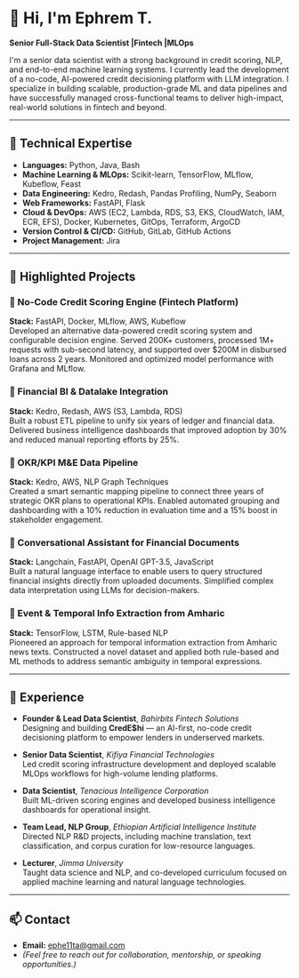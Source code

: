 # 👋 Hi, I'm Ephrem T.

**Senior Full-Stack Data Scientist |Fintech |MLOps**

I'm a senior data scientist with a strong background in credit scoring, NLP, and end-to-end machine learning systems. I currently lead the development of a no-code, AI-powered credit decisioning platform with LLM integration. I specialize in building scalable, production-grade ML and data pipelines and have successfully managed cross-functional teams to deliver high-impact, real-world solutions in fintech and beyond.

---

## 🔧 Technical Expertise

- **Languages:** Python, Java, Bash  
- **Machine Learning & MLOps:** Scikit-learn, TensorFlow, MLflow, Kubeflow, Feast  
- **Data Engineering:** Kedro, Redash, Pandas Profiling, NumPy, Seaborn  
- **Web Frameworks:** FastAPI, Flask  
- **Cloud & DevOps:** AWS (EC2, Lambda, RDS, S3, EKS, CloudWatch, IAM, ECR, EFS), Docker, Kubernetes, GitOps, Terraform, ArgoCD  
- **Version Control & CI/CD:** GitHub, GitLab, GitHub Actions  
- **Project Management:** Jira  

---

## 🚀 Highlighted Projects

### 🔹 No-Code Credit Scoring Engine (Fintech Platform)
**Stack:** FastAPI, Docker, MLflow, AWS, Kubeflow  
Developed an alternative data-powered credit scoring system and configurable decision engine. Served 200K+ customers, processed 1M+ requests with sub-second latency, and supported over $200M in disbursed loans across 2 years. Monitored and optimized model performance with Grafana and MLflow.

### 🔹 Financial BI & Datalake Integration
**Stack:** Kedro, Redash, AWS (S3, Lambda, RDS)  
Built a robust ETL pipeline to unify six years of ledger and financial data. Delivered business intelligence dashboards that improved adoption by 30% and reduced manual reporting efforts by 25%.

### 🔹 OKR/KPI M&E Data Pipeline
**Stack:** Kedro, AWS, NLP Graph Techniques  
Created a smart semantic mapping pipeline to connect three years of strategic OKR plans to operational KPIs. Enabled automated grouping and dashboarding with a 10% reduction in evaluation time and a 15% boost in stakeholder engagement.

### 🔹 Conversational Assistant for Financial Documents
**Stack:** Langchain, FastAPI, OpenAI GPT-3.5, JavaScript  
Built a natural language interface to enable users to query structured financial insights directly from uploaded documents. Simplified complex data interpretation using LLMs for decision-makers.

### 🔹 Event & Temporal Info Extraction from Amharic
**Stack:** TensorFlow, LSTM, Rule-based NLP  
Pioneered an approach for temporal information extraction from Amharic news texts. Constructed a novel dataset and applied both rule-based and ML methods to address semantic ambiguity in temporal expressions.

---

## 👔 Experience

- **Founder & Lead Data Scientist**, *Bahirbits Fintech Solutions*  
  Designing and building **CredE$hi** — an AI-first, no-code credit decisioning platform to empower lenders in underserved markets.

- **Senior Data Scientist**, *Kifiya Financial Technologies*  
  Led credit scoring infrastructure development and deployed scalable MLOps workflows for high-volume lending platforms.

- **Data Scientist**, *Tenacious Intelligence Corporation*  
  Built ML-driven scoring engines and developed business intelligence dashboards for operational insight.

- **Team Lead, NLP Group**, *Ethiopian Artificial Intelligence Institute*  
  Directed NLP R&D projects, including machine translation, text classification, and corpus curation for low-resource languages.

- **Lecturer**, *Jimma University*  
  Taught data science and NLP, and co-developed curriculum focused on applied machine learning and natural language technologies.

---

## 📫 Contact

- **Email:** [ephe11ta@gmail.com](mailto:ephe11ta@gmail.com)  
- *(Feel free to reach out for collaboration, mentorship, or speaking opportunities.)*
